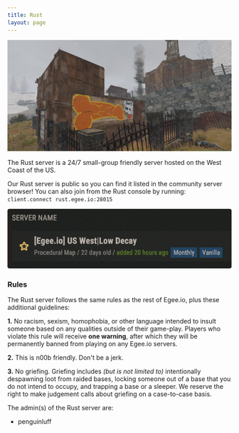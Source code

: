```yaml
---
title: Rust
layout: page
---
```


![Vanilla Rust Banner](/src/public/rust_rules.jpeg)

The Rust server is a 24/7 small-group friendly server hosted on the West Coast of the US.

Our Rust server is public so you can find it listed in the community server browser! You can also join from the Rust console by running: `client.connect rust.egee.io:28015`

![Server Name](/src/public/Roundedbannervanillarust.png)

### Rules

The Rust server follows the same rules as the rest of Egee.io, plus these additional guidelines:

**1.** No racism, sexism, homophobia, or other language intended to insult someone based on any qualities outside of their game-play. Players who violate this rule will receive **one warning**, after which they will be permanently banned from playing on any Egee.io servers.

**2.** This is n00b friendly. Don't be a jerk.

**3.** No griefing. Griefing includes *(but is not limited to)* intentionally despawning loot from raided bases, locking someone out of a base that you do not intend to occupy, and trapping a base or a sleeper. We reserve the right to make judgement calls about griefing on a case-to-case basis.

The admin(s) of the Rust server are:
* penguinluff

